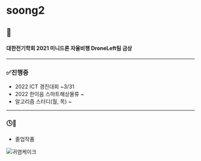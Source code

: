 # soong2
## 🎉
#### 대한전기학회 2021 미니드론 자율비행 DroneLeft팀 금상

--------------------------------------------------

### ✅진행중
  + 2022 ICT 경진대회 ~3/31
  + 2022 한이음 스마트해상물류 ~
  + 알고리즘 스터디(월, 목) ~

--------------------------------------------------

### 🕓🎑
  + 졸업작품


![귀염케이크](https://user-images.githubusercontent.com/53314694/157807897-aa87a11e-82e4-4ff9-8d1e-0e21779a19be.JPG)
